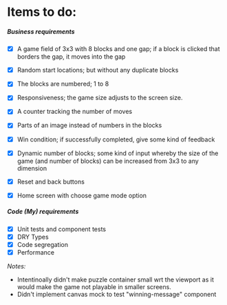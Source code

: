 # Items to do:

##### Business requirements

- [x] A game field of 3x3 with 8 blocks and one gap; if a block is clicked that borders the gap, it moves into the gap
- [x] Random start locations; but without any duplicate blocks
- [x] The blocks are numbered; 1 to 8
- [x] Responsiveness; the game size adjusts to the screen size.
- [x] A counter tracking the number of moves
- [x] Parts of an image instead of numbers in the blocks
- [x] Win condition; if successfully completed, give some kind of feedback
- [x] Dynamic number of blocks; some kind of input whereby the size of the game (and number of blocks) can be increased from 3x3 to any dimension

- [x] Reset and back buttons
- [x] Home screen with choose game mode option

##### Code (My) requirements

- [x] Unit tests and component tests
- [x] DRY Types
- [x] Code segregation
- [x] Performance

_Notes:_

- Intentinoally didn't make puzzle container small wrt the viewport as it would make the game not playable in smaller screens.
- Didn't implement canvas mock to test "winning-message" component
